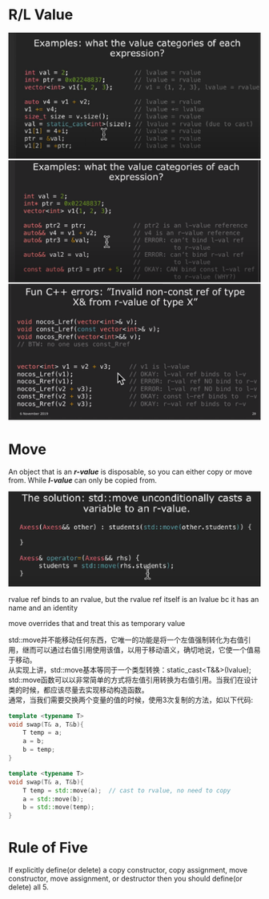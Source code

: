 # R/L Value
![RLValue](./rlvalue.png)
![RLValueRef](./rlvalueref.png)
![Errors](./errors.png)

# Move

An object that is an ***r-value*** is disposable, so you can either copy or move from. While ***l-value*** can only be copied from.

![move](./move.png)

rvalue ref binds to an rvalue, but the rvalue ref itself is an lvalue bc it has an name and an identity

move overrides that and treat this as temporary value

std::move并不能移动任何东西，它唯一的功能是将一个左值强制转化为右值引用，继而可以通过右值引用使用该值，以用于移动语义，确切地说，它使一个值易于移动。  
从实现上讲，std::move基本等同于一个类型转换：static_cast<T&&>(lvalue);  
std::move函数可以以非常简单的方式将左值引用转换为右值引用。当我们在设计类的时候，都应该尽量去实现移动构造函数。  
通常，当我们需要交换两个变量的值的时候，使用3次复制的方法，如以下代码:

```cpp
template <typename T>
void swap(T& a, T&b){
    T temp = a;
    a = b;
    b = temp;
}
```

```cpp
template <typename T>
void swap(T& a, T&b){
    T temp = std::move(a);  // cast to rvalue, no need to copy
    a = std::move(b);
    b = std::move(temp);
}
```

# Rule of Five

If explicitly define(or delete) a copy constructor, copy assignment, move constructor, move assignment, or destructor then you should define(or delete) all 5.
